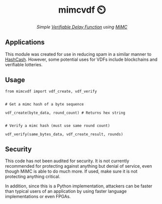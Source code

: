 <h1 align="center">mimcvdf ⏲️</h1>

<p align="center"><i>Simple <a href="https://eprint.iacr.org/2018/601.pdf">Verifiable Delay Function</a> using <a href="https://eprint.iacr.org/2016/492.pdf">MiMC</a></i></p>

## Applications

This module was created for use in reducing spam in a similar manner to [HashCash](https://en.wikipedia.org/wiki/Hashcash). However, some potential uses for VDFs include blockchains and verifiable lotteries.


## Usage

```
from mimcvdf import vdf_create, vdf_verify


# Get a mimc hash of a byte sequence

vdf_create(byte_data, round_count) # Returns hex string


# Verify a mimc hash (must use same round count)

vdf_verify(same_bytes_data, vdf_create_result, rounds)

```


## Security


This code has not been audited for security. It is not currently recommended for protecting against anything but denial of service, even though MiMC is able to do much more. If used, make sure it is not protecting anything critical.

In addition, since this is a Python implementation, attackers can be faster than typical users of an application by using faster language implementations or even FPGAs.

